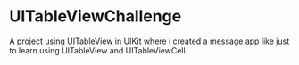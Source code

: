 # UITableViewChallenge
A project using UITableView in UIKit where i created a message app like just to learn using UITableView and UITableViewCell.
